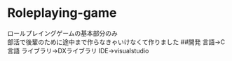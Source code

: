 # Roleplaying-game
ロールプレイングゲームの基本部分のみ  
部活で後輩のために途中まで作らなきゃいけなくて作りました
##開発
言語→C言語
ライブラリ→DXライブラリ
IDE→visualstudio